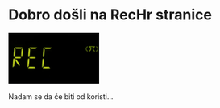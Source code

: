 # Dobro došli na RecHr stranice
<img src="images/rec-logo2.png" alt="RecHr logo" width="180"/>

Nadam se da će biti od koristi...
